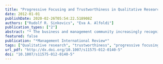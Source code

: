 ```yaml
---
title: "Progressive Focusing and Trustworthiness in Qualitative Research: The Enabling Role of Computer-Assisted Qualitative Data Analysis Software (CAQDAS)"
date: 2012-01-01
publishDate: 2020-02-26T05:54:22.518908Z
authors: ["Rudolf R. Sinkovics", "Eva A. Alfoldi"]
publication_types: ["2"]
abstract: "* The business and management community increasingly recognises that qualitative research is a ‘messy’, non-linear and often unpredictable undertaking. Yet, a considerable proportion of the qualitative research published in top journals is still presented as the result of a linear, predictable research process, thus wrongly suggesting deductive reasoning. * In this paper, we focus on a particular type of ‘messiness’ where during fieldwork, the research context is revealed to be more complex than anticipated, forcing the researcher to gradually refine/shift their focus to reflect ‘what really matters’. We adopt Stake’s notion of progressive focusing for this gradual approach. * Progressive focusing is well-suited to qualitative research in international business requiring complex iteration between theory and data, and the truthful yet coherent presentation of the research process. We propose that this dual challenge of complexity and trustworthiness may be addressed by using computer-assisted qualitative data analysis software (CAQDAS). * We present conceptual considerations and guidelines and offer a view on a ‘messy’, non-linear doctoral research project conducted using a progressive focusing approach, to demonstrate how CAQDAS can help to develop and re-negotiate insights from theory and interview data, as well as enhance trustworthiness, transparency and publication potential."
featured: false
publication: "*Management International Review*"
tags: ["Qualitative research", "trustworthiness", "progressive focusing", "CAQDAS", "nonlinearity", "emic and etic perspectives"]
url_pdf: "http://dx.doi.org/10.1007/s11575-012-0140-5"
doi: "10.1007/s11575-012-0140-5"
---
```


